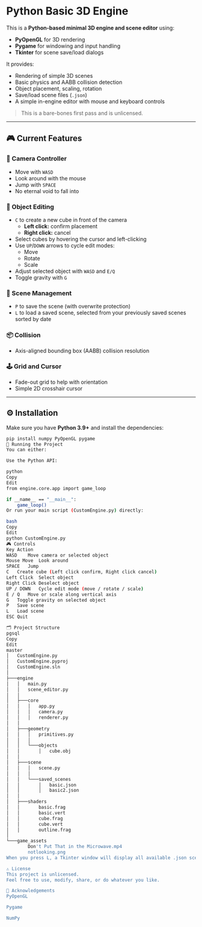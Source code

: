 # Python Basic 3D Engine

This is a **Python-based minimal 3D engine and scene editor** using:
- **PyOpenGL** for 3D rendering
- **Pygame** for windowing and input handling
- **Tkinter** for scene save/load dialogs

It provides:
- Rendering of simple 3D scenes
- Basic physics and AABB collision detection
- Object placement, scaling, rotation
- Save/load scene files (`.json`)
- A simple in-engine editor with mouse and keyboard controls

> This is a bare-bones first pass and is unlicensed.

---

## 🎮 Current Features

### 🏃 Camera Controller
- Move with `WASD`
- Look around with the mouse
- Jump with `SPACE`
- No eternal void to fall into

### 🧱 Object Editing
- `C` to create a new cube in front of the camera
  - **Left click:** confirm placement
  - **Right click:** cancel
- Select cubes by hovering the cursor and left-clicking
- Use `UP`/`DOWN` arrows to cycle edit modes:
  - Move
  - Rotate
  - Scale
- Adjust selected object with `WASD` and `E/Q`
- Toggle gravity with `G`

### 💾 Scene Management
- `P` to save the scene (with overwrite protection)
- `L` to load a saved scene, selected from your previously saved scenes sorted by date

### 📦 Collision
- Axis-aligned bounding box (AABB) collision resolution

### 🕹️ Grid and Cursor
- Fade-out grid to help with orientation
- Simple 2D crosshair cursor

---

## ⚙️ Installation

Make sure you have **Python 3.9+** and install the dependencies:

```bash
pip install numpy PyOpenGL pygame
🚀 Running the Project
You can either:

Use the Python API:

python
Copy
Edit
from engine.core.app import game_loop

if __name__ == "__main__":
    game_loop()
Or run your main script (CustomEngine.py) directly:

bash
Copy
Edit
python CustomEngine.py
🎮 Controls
Key	Action
WASD	Move camera or selected object
Mouse Move	Look around
SPACE	Jump
C	Create cube (Left click confirm, Right click cancel)
Left Click	Select object
Right Click	Deselect object
UP / DOWN	Cycle edit mode (move / rotate / scale)
E / Q	Move or scale along vertical axis
G	Toggle gravity on selected object
P	Save scene
L	Load scene
ESC	Quit

🗂️ Project Structure
pgsql
Copy
Edit
master
│   CustomEngine.py
│   CustomEngine.pyproj
│   CustomEngine.sln
│
├───engine
│   │   main.py
│   │   scene_editor.py
│   │
│   ├───core
│   │   │   app.py
│   │   │   camera.py
│   │   │   renderer.py
│   │
│   ├───geometry
│   │   │   primitives.py
│   │   │
│   │   └───objects
│   │       │   cube.obj
│   │
│   ├───scene
│   │   │   scene.py
│   │   │
│   │   └───saved_scenes
│   │       │   basic.json
│   │       │   basic2.json
│   │
│   ├───shaders
│   │       basic.frag
│   │       basic.vert
│   │       cube.frag
│   │       cube.vert
│   │       outline.frag
│
└───game_assets
        Don't Put That in the Microwave.mp4
        notlooking.png
When you press L, a Tkinter window will display all available .json scenes sorted by date.

⚠️ License
This project is unlicensed.
Feel free to use, modify, share, or do whatever you like.

🙏 Acknowledgements
PyOpenGL

Pygame

NumPy
